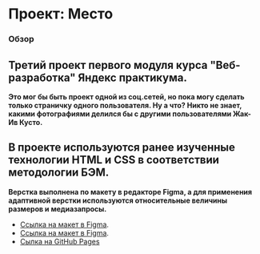 # Проект: Место

### Обзор
## Третий проект первого модуля курса "Веб-разработка" Яндекс практикума.
**Это мог бы быть проект одной из соц.сетей, но пока могу сделать только страничку одного пользователя. Ну а что? Никто не знает, какими фотографиями делился бы с другими пользователями Жак-Ив Кусто.**

## В проекте используются ранее изученные технологии HTML и CSS в соответствии методологии БЭМ.
**Верстка выполнена по макету в редакторе Figma, а для применения адаптивной верстки используются относительные величины размеров и медиазапросы.**


* [Ссылка на макет в Figma](https://www.figma.com/file/2cn9N9jSkmxD84oJik7xL7/JavaScript.-Sprint-4?node-id=0%3A1).
* [Ссылка на макет в Figma](https://www.figma.com/file/kRVLKwYG3d1HGLvh7JFWRT/JavaScript.-Sprint-6?node-id=0%3A1&t=xYh6C5zL5NHzbbGG-0).
* [Сылка на GitHub Pages](https://kovaleva-galina.github.io/mesto-project/)
